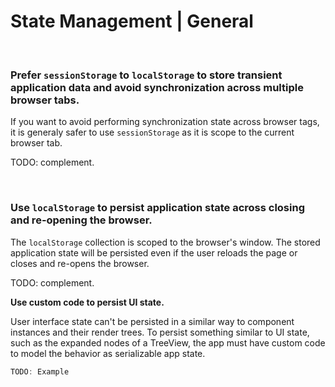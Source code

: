 # State Management | General
<br>


### Prefer `sessionStorage` to `localStorage` to store transient application data and avoid synchronization across multiple browser tabs.

If you want to avoid performing synchronization state across browser tags, it is generaly safer to use `sessionStorage` as it is scope to the current browser tab.

TODO: complement.

<br>


### Use `localStorage` to persist application state across closing and re-opening the browser.

The `localStorage` collection is scoped to the browser's window. The stored application state will be persisted even if the user reloads the page or closes and re-opens the browser.

TODO: complement.
<br>


**Use custom code to persist UI state.**

User interface state can't be persisted in a similar way to component instances and their render trees. To persist something similar to UI state, such as the expanded nodes of a TreeView, the app must have custom code to model the behavior as serializable app state.

```csharp
TODO: Example
```
<br><br>
